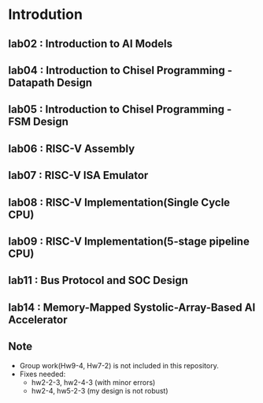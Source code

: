 # Introdution
## lab02 : Introduction to AI Models
## lab04 : Introduction to Chisel Programming - Datapath Design
## lab05 : Introduction to Chisel Programming - FSM Design
## lab06 : RISC-V Assembly
## lab07 : RISC-V ISA Emulator
## lab08 : RISC-V Implementation(Single Cycle CPU)
## lab09 : RISC-V Implementation(5-stage pipeline CPU)
## lab11 : Bus Protocol and SOC Design
## lab14 : Memory-Mapped Systolic-Array-Based AI Accelerator
## Note
- Group work(Hw9-4, Hw7-2) is not included in this repository.
- Fixes needed:
  - hw2-2-3, hw2-4-3 (with minor errors)
  - hw2-4, hw5-2-3 (my design is not robust)
